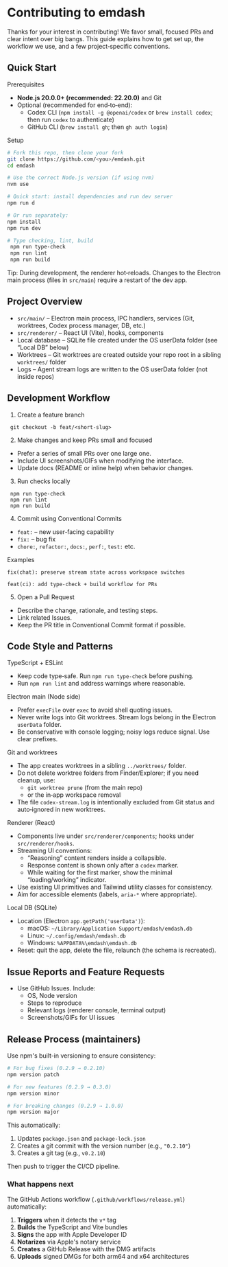 # Contributing to emdash

Thanks for your interest in contributing! We favor small, focused PRs and clear intent over big bangs. This guide explains how to get set up, the workflow we use, and a few project‑specific conventions.

## Quick Start

Prerequisites

- **Node.js 20.0.0+ (recommended: 22.20.0)** and Git
- Optional (recommended for end‑to‑end):
  - Codex CLI (`npm install -g @openai/codex` or `brew install codex`; then run `codex` to authenticate)
  - GitHub CLI (`brew install gh`; then `gh auth login`)

Setup

```bash
# Fork this repo, then clone your fork
git clone https://github.com/<you>/emdash.git
cd emdash

# Use the correct Node.js version (if using nvm)
nvm use

# Quick start: install dependencies and run dev server
npm run d

# Or run separately:
npm install
npm run dev

# Type checking, lint, build
 npm run type-check
 npm run lint
 npm run build
```

Tip: During development, the renderer hot‑reloads. Changes to the Electron main process (files in `src/main`) require a restart of the dev app.

## Project Overview

- `src/main/` – Electron main process, IPC handlers, services (Git, worktrees, Codex process manager, DB, etc.)
- `src/renderer/` – React UI (Vite), hooks, components
- Local database – SQLite file created under the OS userData folder (see “Local DB” below)
- Worktrees – Git worktrees are created outside your repo root in a sibling `worktrees/` folder
- Logs – Agent stream logs are written to the OS userData folder (not inside repos)

## Development Workflow

1. Create a feature branch

```
 git checkout -b feat/<short-slug>
```

2. Make changes and keep PRs small and focused

- Prefer a series of small PRs over one large one.
- Include UI screenshots/GIFs when modifying the interface.
- Update docs (README or inline help) when behavior changes.

3. Run checks locally

```
 npm run type-check
 npm run lint
 npm run build
```

4. Commit using Conventional Commits

- `feat:` – new user‑facing capability
- `fix:` – bug fix
- `chore:`, `refactor:`, `docs:`, `perf:`, `test:` etc.

Examples

```
fix(chat): preserve stream state across workspace switches

feat(ci): add type-check + build workflow for PRs
```

5. Open a Pull Request

- Describe the change, rationale, and testing steps.
- Link related Issues.
- Keep the PR title in Conventional Commit format if possible.

## Code Style and Patterns

TypeScript + ESLint

- Keep code type‑safe. Run `npm run type-check` before pushing.
- Run `npm run lint` and address warnings where reasonable.

Electron main (Node side)

- Prefer `execFile` over `exec` to avoid shell quoting issues.
- Never write logs into Git worktrees. Stream logs belong in the Electron `userData` folder.
- Be conservative with console logging; noisy logs reduce signal. Use clear prefixes.

Git and worktrees

- The app creates worktrees in a sibling `../worktrees/` folder.
- Do not delete worktree folders from Finder/Explorer; if you need cleanup, use:
  - `git worktree prune` (from the main repo)
  - or the in‑app workspace removal
- The file `codex-stream.log` is intentionally excluded from Git status and auto‑ignored in new worktrees.

Renderer (React)

- Components live under `src/renderer/components`; hooks under `src/renderer/hooks`.
- Streaming UI conventions:
  - “Reasoning” content renders inside a collapsible.
  - Response content is shown only after a `codex` marker.
  - While waiting for the first marker, show the minimal “loading/working” indicator.
- Use existing UI primitives and Tailwind utility classes for consistency.
- Aim for accessible elements (labels, `aria-*` where appropriate).

Local DB (SQLite)

- Location (Electron `app.getPath('userData')`):
  - macOS: `~/Library/Application Support/emdash/emdash.db`
  - Linux: `~/.config/emdash/emdash.db`
  - Windows: `%APPDATA%\emdash\emdash.db`
- Reset: quit the app, delete the file, relaunch (the schema is recreated).

## Issue Reports and Feature Requests

- Use GitHub Issues. Include:
  - OS, Node version
  - Steps to reproduce
  - Relevant logs (renderer console, terminal output)
  - Screenshots/GIFs for UI issues

## Release Process (maintainers)

Use npm's built-in versioning to ensure consistency:

```bash
# For bug fixes (0.2.9 → 0.2.10)
npm version patch

# For new features (0.2.9 → 0.3.0)
npm version minor

# For breaking changes (0.2.9 → 1.0.0)
npm version major
```

This automatically:

1. Updates `package.json` and `package-lock.json`
2. Creates a git commit with the version number (e.g., `"0.2.10"`)
3. Creates a git tag (e.g., `v0.2.10`)

Then push to trigger the CI/CD pipeline.

### What happens next

The GitHub Actions workflow (`.github/workflows/release.yml`) automatically:

1. **Triggers** when it detects the `v*` tag
2. **Builds** the TypeScript and Vite bundles
3. **Signs** the app with Apple Developer ID
4. **Notarizes** via Apple's notary service
5. **Creates** a GitHub Release with the DMG artifacts
6. **Uploads** signed DMGs for both arm64 and x64 architectures
